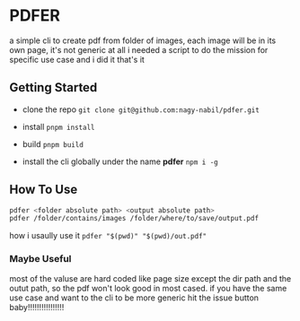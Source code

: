 # PDFER

a simple cli to create pdf from folder of images, each image will be in its own page, it's not generic at all i needed a script to do the mission for specific use case and i did it that's it

## Getting Started

- clone the repo `git clone git@github.com:nagy-nabil/pdfer.git`

- install `pnpm install`

- build `pnpm build`

- install the cli globally under the name **pdfer** `npm i -g`

## How To Use

```bash
pdfer <folder absolute path> <output absolute path>
pdfer /folder/contains/images /folder/where/to/save/output.pdf
```

how i usaully use it `pdfer "$(pwd)" "$(pwd)/out.pdf"`

### Maybe Useful

most of the valuse are hard coded like page size except the dir path and the outut path, so the pdf won't look good in most cased. if you have the same use case and want to the cli to be more generic hit the issue button baby!!!!!!!!!!!!!!!!
